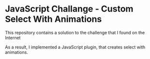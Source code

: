 # JavaScript Challange - Custom Select With Animations

This repository contains a solution to the challenge that I found on the Internet

As a result, I implemented a JavaScript plugin, that creates select with animations.
